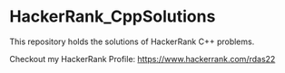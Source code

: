# HackerRank_CppSolutions
This repository holds the solutions of HackerRank C++ problems.

Checkout my HackerRank Profile: https://www.hackerrank.com/rdas22
